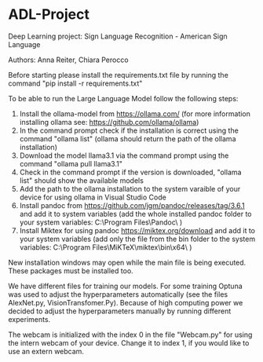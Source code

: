 # ADL-Project
Deep Learning project: Sign Language Recognition  - American Sign Language 

Authors: Anna Reiter, Chiara Perocco

Before starting please install the requirements.txt file by running the command "pip install -r requirements.txt"

To be able to run the Large Language Model follow the following steps:
1. Install the ollama-model from https://ollama.com/ (for more information installing ollama see: https://github.com/ollama/ollama)
2. In the command prompt check if the installation is correct using the command "ollama list" (ollama should return the path of the ollama installation)
3. Download the model llama3.1 via the command prompt using the command "ollama pull llama3.1"
4. Check in the command prompt if the version is downloaded, "ollama list" should show the available models
5. Add the path to the ollama installation to the system varaible of your device for using ollama in Visual Studio Code
6. Install pandoc from https://github.com/jgm/pandoc/releases/tag/3.6.1 and add it to system variables (add the whole installed pandoc folder to your system variables: C:\Program Files\Pandoc\ )
7. Install Miktex for using pandoc https://miktex.org/download and add it to your system variables (add only the file from the bin folder to the system variables: C:\Program Files\MiKTeX\miktex\bin\x64\ )

New installation windows may open while the main file is being executed. These packages must be installed too.


We have different files for training our models. For some training Optuna was used to adjust the hyperparameters automatically (see the files AlexNet.py, VisionTransfomer.Py). Because of high computing power we decided to adjust the hyperparameters manually by running different experiments. 

The webcam is initialized with the index 0 in the file "Webcam.py" for using the intern webcam of your device. Change it to index 1, if you would like to use an extern webcam.